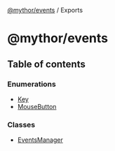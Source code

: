 [@mythor/events](README.md) / Exports

# @mythor/events

## Table of contents

### Enumerations

- [Key](enums/Key.md)
- [MouseButton](enums/MouseButton.md)

### Classes

- [EventsManager](classes/EventsManager.md)
